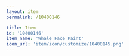 ```yaml
---
layout: item
permalink: /10400146

title: Item
id: '10400146'
item_name: 'Whale Face Paint'
icon_url: 'item/icon/customize/10400145.png'
---
```

